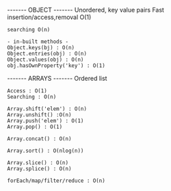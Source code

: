 ------- OBJECT -------
    Unordered, key value pairs
    Fast insertion/access,removal  O(1)

    searching O(n)

    - in-built methods -
    Object.keys(bj) : O(n)
    Object.entries(obj) : O(n)
    Object.values(obj) : O(n)
    obj.hasOwnProperty('key') : O(1)

------- ARRAYS -------
    Ordered list


    Access : O(1)
    Searching : O(n)

    Array.shift('elem') : O(n)
    Array.unshift() :O(n)
    Array.push('elem') : O(1)
    Array.pop() : O(1)

    Array.concat() : O(n)

    Array.sort() : O(nlog(n))

    Array.slice() : O(n)
    Array.splice() : O(n)

    forEach/map/filter/reduce : O(n)
